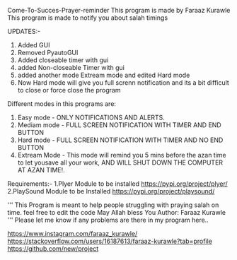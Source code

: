 Come-To-Succes-Prayer-reminder
This program is made by Faraaz Kurawle
This program is made to notify you about salah timings

UPDATES:-
1. Added GUI
2. Removed PyautoGUI
3. Added closeable timer with gui
4. added Non-closeable Timer with gui
5. added another mode Extream mode and edited Hard mode
6. Now Hard mode will give you full screnn notification and its a bit difficult to close or force close the program


Different modes in this programs are:
1. Easy mode - ONLY NOTIFICATIONS AND ALERTS.
2. Mediam mode - FULL SCREEN NOTIFICATION WITH TIMER AND END BUTTON
3. Hard mode - FULL SCREEN NOTIFICATION WITH TIMER AND NO END BUTTON
4. Extream Mode - This mode will remind you 5 mins before the azan time to let yousave all your work, AND WILL SHUT DOWN THE COMPUTER AT AZAN TIME!.

Requirements:-
1.Plyer Module to be installed https://pypi.org/project/plyer/
2.PlaySound Module to be Installed https://pypi.org/project/playsound/

'''
This Program is meant to help people struggling with praying salah on time.
feel free to edit the code
May Allah bless You
Author: Faraaz Kurawle
'''
Please let me know if any problems are there in my program here.. 

https://www.instagram.com/faraaz_kurawle/ 
https://stackoverflow.com/users/16187613/faraaz-kurawle?tab=profile
https://github.com/new/project
